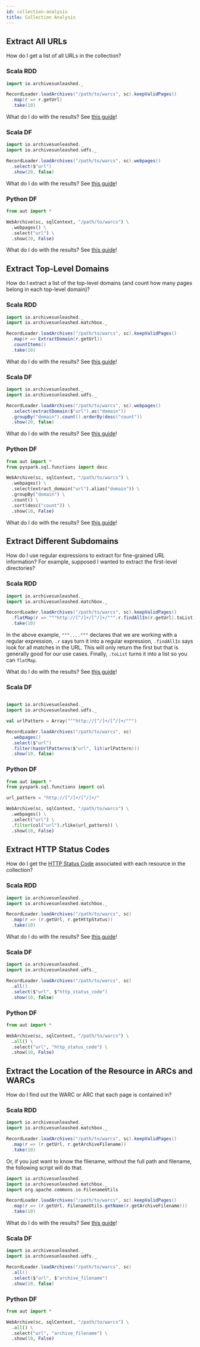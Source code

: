 ```yaml
---
id: collection-analysis
title: Collection Analysis
---
```


## Extract All URLs

How do I get a list of all URLs in the collection?

### Scala RDD

```scala
import io.archivesunleashed._

RecordLoader.loadArchives("/path/to/warcs", sc).keepValidPages()
  .map(r => r.getUrl)
  .take(10)
```

What do I do with the results? See [this guide](rdd-results.md)!

### Scala DF

```scala
import io.archivesunleashed._
import io.archivesunleashed.udfs._

RecordLoader.loadArchives("/path/to/warcs", sc).webpages()
  .select($"url")
  .show(20, false)
```

What do I do with the results? See [this guide](df-results.md)!

### Python DF

```python
from aut import *

WebArchive(sc, sqlContext, "/path/to/warcs") \
  .webpages() \
  .select("url") \
  .show(20, False)
```

What do I do with the results? See [this guide](df-results.md)!

## Extract Top-Level Domains

How do I extract a list of the top-level domains (and count how many pages
belong in each top-level domain)?

### Scala RDD

```scala
import io.archivesunleashed._
import io.archivesunleashed.matchbox._

RecordLoader.loadArchives("/path/to/warcs", sc).keepValidPages()
  .map(r => ExtractDomain(r.getUrl))
  .countItems()
  .take(10)
```

What do I do with the results? See [this guide](rdd-results.md)!

### Scala DF

```scala
import io.archivesunleashed._
import io.archivesunleashed.udfs._

RecordLoader.loadArchives("/path/to/warcs", sc).webpages()
  .select(extractDomain($"url").as("domain"))
  .groupBy("domain").count().orderBy(desc("count"))
  .show(20, false)
```

What do I do with the results? See [this guide](df-results.md)!

### Python DF

```python
from aut import *
from pyspark.sql.functions import desc

WebArchive(sc, sqlContext, "/path/to/warcs") \
  .webpages() \
  .select(extract_domain("url").alias("domain")) \
  .groupBy("domain") \
  .count() \
  .sort(desc("count")) \
  .show(10, False)
```

What do I do with the results? See [this guide](df-results.md)!

## Extract Different Subdomains

How do I use regular expressions to extract for fine-grained URL information?
For example, supposed I wanted to extract the first-level directories?

### Scala RDD

```scala
import io.archivesunleashed._
import io.archivesunleashed.matchbox._

RecordLoader.loadArchives("/path/to/warcs", sc).keepValidPages()
  .flatMap(r => """http://[^/]+/[^/]+/""".r.findAllIn(r.getUrl).toList)
  .take(10)
```

In the above example, `"""...."""` declares that we are working with a regular
expression, `.r` says turn it into a regular expression, `.findAllIn` says look
for all matches in the URL. This will only return the first but that is
generally good for our use cases. Finally, `.toList` turns it into a list so
you can `flatMap`.

What do I do with the results? See [this guide](rdd-results.md)!

### Scala DF

```scala

import io.archivesunleashed._
import io.archivesunleashed.udfs._

val urlPattern = Array("""http://[^/]+/[^/]+/""")

RecordLoader.loadArchives("/path/to/warcs", sc)
  .webpages()
  .select($"url")
  .filter(hasUrlPatterns($"url", lit(urlPattern)))
  .show(10, false)
```

### Python DF

```python
from aut import *
from pyspark.sql.functions import col

url_pattern = "http://[^/]+/[^/]+/"

WebArchive(sc, sqlContext, "/path/to/warcs") \
  .webpages() \
  .select("url") \
  .filter(col("url").rlike(url_pattern)) \
  .show(10, False)
```

## Extract HTTP Status Codes

How do I get the [HTTP Status
Code](https://en.wikipedia.org/wiki/List_of_HTTP_status_codes) associated with
each resource in the collection?

### Scala RDD

```scala
import io.archivesunleashed._
import io.archivesunleashed.matchbox._

RecordLoader.loadArchives("/path/to/warcs", sc)
  .map(r => (r.getUrl, r.getHttpStatus))
  .take(10)
```

What do I do with the results? See [this guide](rdd-results.md)!

### Scala DF

```scala
import io.archivesunleashed._
import io.archivesunleashed.udfs._

RecordLoader.loadArchives("/path/to/warcs", sc)
  .all()
  .select($"url", $"http_status_code")
  .show(10, false)
```

### Python DF

```python
from aut import *

WebArchive(sc, sqlContext, "/path/to/warcs") \
  .all() \
  .select("url", "http_status_code") \
  .show(10, False)
```

## Extract the Location of the Resource in ARCs and WARCs

How do I find out the WARC or ARC that each page is contained in?

### Scala RDD

```scala
import io.archivesunleashed._
import io.archivesunleashed.matchbox._

RecordLoader.loadArchives("/path/to/warcs", sc).keepValidPages()
  .map(r => (r.getUrl, r.getArchiveFilename))
  .take(10)
```

Or, if you just want to know the filename, without the full path and filename,
the following script will do that.

```scala
import io.archivesunleashed._
import io.archivesunleashed.matchbox._
import org.apache.commons.io.FilenameUtils

RecordLoader.loadArchives("/path/to/warcs", sc).keepValidPages()
  .map(r => (r.getUrl, FilenameUtils.getName(r.getArchiveFilename)))
  .take(10)
```

What do I do with the results? See [this guide](rdd-results.md)!

### Scala DF

```scala
import io.archivesunleashed._
import io.archivesunleashed.udfs._

RecordLoader.loadArchives("/path/to/warcs", sc)
  .all()
  .select($"url", $"archive_filename")
  .show(10, false)
```

### Python DF

```python
from aut import *

WebArchive(sc, sqlContext, "/path/to/warcs") \
  .all() \
  .select("url", "archive_filename") \
  .show(10, False)
```
